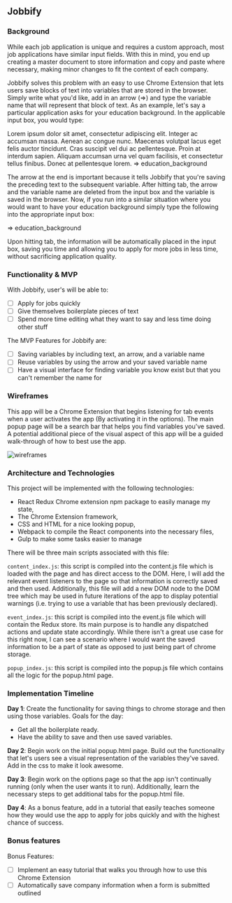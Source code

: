 ## Jobbify

### Background

While each job application is unique and requires a custom approach, most job applications have similar input fields. With this in mind, you end up creating a master document to store information and copy and paste where necessary, making minor changes to fit the context of each company.

Jobbify solves this problem with an easy to use Chrome Extension that lets users save blocks of text into variables that are stored in the browser. Simply write what you'd like, add in an arrow (=>) and type the variable name that will represent that block of text. As an example, let's say a particular application asks for your education background. In the applicable input box, you would type:

Lorem ipsum dolor sit amet, consectetur adipiscing elit. Integer ac accumsan massa. Aenean ac congue nunc. Maecenas volutpat lacus eget felis auctor tincidunt. Cras suscipit vel dui ac pellentesque. Proin at interdum sapien. Aliquam accumsan urna vel quam facilisis, et consectetur tellus finibus. Donec at pellentesque lorem. => education_background

The arrow at the end is important because it tells Jobbify that you're saving the preceding text to the subsequent variable. After hitting tab, the arrow and the variable name are deleted from the input box and the variable is saved in the browser. Now, if you run into a similar situation where you would want to have your education background simply type the following into the appropriate input box:

=> education_background

Upon hitting tab, the information will be automatically placed in the input box, saving you time and allowing you to apply for more jobs in less time, without sacrificing application quality.

### Functionality & MVP  

With Jobbify, user's will be able to:

- [ ] Apply for jobs quickly
- [ ] Give themselves boilerplate pieces of text
- [ ] Spend more time editing what they want to say and less time doing other stuff

The MVP Features for Jobbify are:

- [ ] Saving variables by including text, an arrow, and a variable name
- [ ] Reuse variables by using the arrow and your saved variable name
- [ ] Have a visual interface for finding variable you know exist but that you can't remember the name for

### Wireframes

  This app will be a Chrome Extension that begins listening for tab events when a user activates the app (By activating it in the options). The main popup page will be a search bar that helps you find variables you've saved. A potential additional piece of the visual aspect of this app will be a guided walk-through of how to best use the app.

![wireframes](images/js_wireframe.jpeg)

### Architecture and Technologies

This project will be implemented with the following technologies:

- React Redux Chrome extension npm package to easily manage my state,
- The Chrome Extension framework,
- CSS and HTML for a nice looking popup,
- Webpack to compile the React components into the necessary files,
- Gulp to make some tasks easier to manage

There will be three main scripts associated with this file:

`content_index.js`: this script is compiled into the content.js file which is loaded with the page and has direct access to the DOM. Here, I will add the relevant event listeners to the page so that information is correctly saved and then used. Additionally, this file will add a new DOM node to the DOM tree which may be used in future iterations of the app to display potential warnings (i.e. trying to use a variable that has been previously declared).

`event_index.js`: this script is compiled into the event.js file which will contain the Redux store. Its main purpose is to handle any dispatched actions and update state accordingly. While there isn't a great use case for this right now, I can see a scenario where I would want the saved information to be a part of state as opposed to just being part of chrome storage.

`popup_index.js`: this script is compiled into the popup.js file which contains all the logic for the popup.html page.

### Implementation Timeline

**Day 1**: Create the functionality for saving things to chrome storage and then using those variables. Goals for the day:

- Get all the boilerplate ready.
- Have the ability to save and then use saved variables.

**Day 2**: Begin work on the initial popup.html page. Build out the functionality that let's users see a visual representation of the variables they've saved. Add in the css to make it look awesome.

**Day 3**: Begin work on the options page so that the app isn't continually running (only when the user wants it to run). Additionally, learn the necessary steps to get additional tabs for the popup.html file.


**Day 4**: As a bonus feature, add in a tutorial that easily teaches someone how they would use the app to apply for jobs quickly and with the highest chance of success.


### Bonus features

Bonus Features:

- [ ] Implement an easy tutorial that walks you through how to use this Chrome Extension
- [ ] Automatically save company information when a form is submitted outlined
